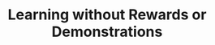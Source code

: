 ---
title: Learning without Rewards or Demonstrations
order: 10
img:
publications:
  - date: 2025-05-19
    img:
    vid: /assets/videos/vpace_real_door_big_720_crf28.mp4
    title: "Efficient Imitation Without Demonstrations via Value-Penalized Auxiliary Control from Examples"
    authors: "<b>Trevor Ablett</b>, Bryan Chan, Jayce Haoran Wang, Jonathan Kelly"
    venue: "Submitted to the IEEE International Conference on Robotics and Automation (ICRA'25), Atlanta, USA, May 19-23, 2025"
    note:
    doi: https://doi.org/10.48550/arXiv.2407.03311
    links:
        preprint: https://arxiv.org/abs/2407.03311
        video:
        code: https://github.com/utiasSTARS/vpace
        blog: https://papers.starslab.ca/vpace/
  - date: 2024-11-09
    img: /assets/images/vpace-motivation-wide-small.png
    title: "Fast Reinforcement Learning without Rewards or Demonstrations via Auxiliary Task Examples"
    authors: "<b>Trevor Ablett</b>, Bryan Chan, Jayce Haoran Wang, Jonathan Kelly"
    venue: "CoRL 2024 Workshop on Mastering Robot Manipulation in a World of Abundant Data, Munich, Germany, Nov. 9, 2024"
    note:
    doi: https://openreview.net/forum?id=5gRB5Z4QIg
    links:
        poster: /assets/images/2024-ablett-vpace-corl-mrmdworkshop-poster.pdf
---